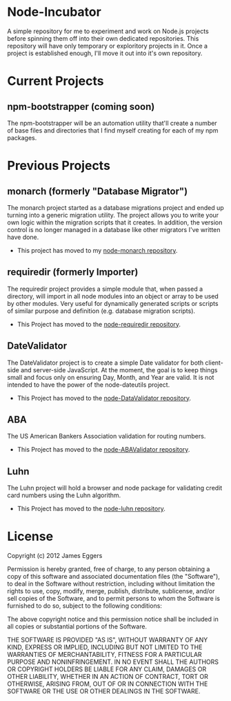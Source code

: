 Node-Incubator
==============

A simple repository for me to experiment and work on Node.js projects before spinning them off into their own dedicated repositories.  This repository will have only temporary or exploritory projects in it.  Once a project is established enough, I'll move it out into it's own repository.

# Current Projects #

## npm-bootstrapper (coming soon) ##

The npm-bootstrapper will be an automation utility that'll create a number of base files and directories that I find myself creating for each of my npm packages.

# Previous Projects #

## monarch (formerly "Database Migrator") ##

The monarch project started as a database migrations project and ended up turning into a generic migration utility.  The project allows you to write your own logic within the migration scripts that it creates. In addition, the version control is no longer managed in a database like other migrators I've written have done.

- This project has moved to my [node-monarch repository](https://github.com/JamesEggers1/node-monarch).

## requiredir (formerly Importer) ##

The requiredir project provides a simple module that, when passed a directory, will import in all node modules into an object or array to be used by other modules.  Very useful for dynamically generated scripts or scripts of similar purpose and definition (e.g. database migration scripts).

- This Project has moved to the [node-requiredir repository](https://github.com/JamesEggers1/node-requiredir).

## DateValidator ##

The DateValidator project is to create a simple Date validator for both client-side and server-side JavaScript. At the moment, the goal is to keep things small and focus only on ensuring Day, Month, and Year are valid.  It is not intended to have the power of the node-dateutils project.

- This Project has moved to the [node-DataValidator repository](https://github.com/JamesEggers1/node-DateValidator).

## ABA ##

The US American Bankers Association validation for routing numbers.

- This Project has moved to the [node-ABAValidator repository](https://github.com/JamesEggers1/node-ABAValidator).

## Luhn ##

The Luhn project will hold a browser and node package for validating credit card numbers using the Luhn algorithm.

- This Project has moved to the [node-luhn repository](https://github.com/JamesEggers1/node-luhn).

# License #

Copyright (c) 2012 James Eggers

Permission is hereby granted, free of charge, to any person obtaining a copy of this software and associated documentation files (the "Software"), to deal in the Software without restriction, including without limitation the rights to use, copy, modify, merge, publish, distribute, sublicense, and/or sell copies of the Software, and to permit persons to whom the Software is furnished to do so, subject to the following conditions:

The above copyright notice and this permission notice shall be included in all copies or substantial portions of the Software.

THE SOFTWARE IS PROVIDED "AS IS", WITHOUT WARRANTY OF ANY KIND, EXPRESS OR IMPLIED, INCLUDING BUT NOT LIMITED TO THE WARRANTIES OF MERCHANTABILITY, FITNESS FOR A PARTICULAR PURPOSE AND NONINFRINGEMENT. IN NO EVENT SHALL THE AUTHORS OR COPYRIGHT HOLDERS BE LIABLE FOR ANY CLAIM, DAMAGES OR OTHER LIABILITY, WHETHER IN AN ACTION OF CONTRACT, TORT OR OTHERWISE, ARISING FROM, OUT OF OR IN CONNECTION WITH THE SOFTWARE OR THE USE OR OTHER DEALINGS IN THE SOFTWARE.